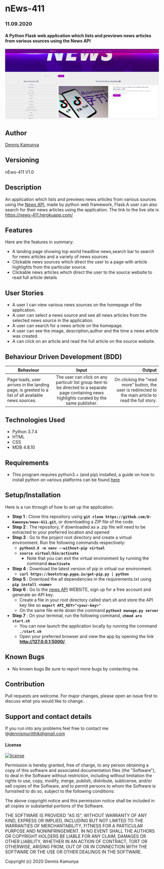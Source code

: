 # nEws-411
### 11.09.2020
####  A Python Flask web application which lists and previews news articles from various sources using the News API
![alt text](app.png)


## Author
[Dennis Kamunya](https://github.com/D-Kamunya)

## Versioning
nEws-411 V1.0

## Description
An application which lists and previews news articles from various sources using the [News API](https://newsapi.org/), made by python web framework, Flask.A user can also search for their news articles using the application.
The link to the live site is https://news-411.herokuapp.com/

## Features
Here are the features in summary:
* A landing page showing top world headline news,search bar to search for news articles and a variety of news sources
* Clickable news sources which direct the user to a page with article highlights from the particular source.
* Clickable news articles which direct the user to the source website to read full article details


## User Stories
* A user I can view various news sources on the homepage of the application.
* A user can select a news source and see all news articles from the selected news source in the application.
* A user can search for a news article on the homepage.
* A user can see the image, description,author and the time a news article was created.
* A can click on an article and read the full article on the source website.

## Behaviour Driven Development (BDD)
|Behaviour 	           |    Input 	                 |       Output          |
|----------------------------------------------|:-----------------------------------:|-----------------------------:|       
|Page loads, user arrives in the landing page, is greeted to a list of all available news sources.                        |  The user can click on any particulr list group item to be directed to a separate page containing news highlights curated by the same publisher.          | On clicking the "read more" button, the user is redirected to the main article to read the full story.    |                       |

## Technologies Used
* Python 3.7.4
* HTML  
* CSS
* MDB 4.8.10


## Requirements
* This program requires python3.+ (and pip) installed, a guide on how to install python on various platforms can be found [here](https://www.python.org/)

## Setup/Installation
Here is a run through of how to set up the application:
* **Step 1** : Clone this repository using **`git clone https://github.com/D-Kamunya/news-411.git`**, or downloading a ZIP file of the code.
* **Step 2** : The repository, if downloaded as a .zip file will need to be extracted to your preferred location and opened
* **Step 3** : Go to the project root directory and  create a virtual environment. Run the following commands respectively:
    * **`python3.8 -m venv --without-pip virtual`**
    * **`source virtual/bin/activate`**
        * Note that you can exit the virtual environment by running the command **`deactivate`**
* **Step 4** :  Download the latest version of pip in virtual our environment.   
    * **`curl https://bootstrap.pypa.io/get-pip.py | python`**  
* **Step 5** : Download the all dependencies in the requirements.txt using **`pip install <name>`**
* **Step 6** : Go to the [news API]() WEBSITE, sign up for a free account and generate an API key. 
    * Create a file in your root directory called start.sh and store the API key like so **`export API_KEY="<your-key>"`**
    * On the same file write down the command **`python3 manage.py server`** 
* **Step 7** : On your terminal, run the following command, **`chmod a+x start.sh`**
    * You can now launch the application locally by running the command **`./start.sh`** 
    * Open your preferred browser and view the app by opening the link **http://127.0.0.1:5000/**.

## Known Bugs
* No known bugs
Be sure to report more bugs by contacting me.



## Contribution
Pull requests are welcome. For major changes, please open an issue first to discuss what you would like to change.
## Support and contact details
If you run into any problems feel free to contact me @dennismuriithik@gmail.com

#### License
[![license](https://img.shields.io/github/license/DAVFoundation/captain-n3m0.svg?style=flat-square)](https://github.com/DAVFoundation/captain-n3m0/blob/master/LICENSE)

Permission is hereby granted, free of charge, to any person obtaining a copy of this software and associated documentation files (the "Software"), to deal in the Software without restriction, including without limitation the rights to use, copy, modify, merge, publish, distribute, sublicense, and/or sell copies of the Software, and to permit persons to whom the Software is furnished to do so, subject to the following conditions:

The above copyright notice and this permission notice shall be included in all copies or substantial portions of the Software.

THE SOFTWARE IS PROVIDED "AS IS", WITHOUT WARRANTY OF ANY KIND, EXPRESS OR IMPLIED, INCLUDING BUT NOT LIMITED TO THE WARRANTIES OF MERCHANTABILITY, FITNESS FOR A PARTICULAR PURPOSE AND NONINFRINGEMENT. IN NO EVENT SHALL THE AUTHORS OR COPYRIGHT HOLDERS BE LIABLE FOR ANY CLAIM, DAMAGES OR OTHER LIABILITY, WHETHER IN AN ACTION OF CONTRACT, TORT OR OTHERWISE, ARISING FROM, OUT OF OR IN CONNECTION WITH THE SOFTWARE OR THE USE OR OTHER DEALINGS IN THE SOFTWARE.

Copyright (c) 2020 Dennis Kamunya


